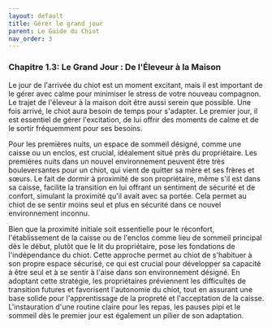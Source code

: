 ```yaml
---
layout: default
title: Gérer le grand jour
parent: Le Guide du Chiot
nav_order: 3
---
```


### **Chapitre 1.3: Le Grand Jour : De l'Éleveur à la Maison**

Le jour de l'arrivée du chiot est un moment excitant, mais il est important de le gérer avec calme pour minimiser le stress de votre nouveau compagnon. Le trajet de l'éleveur à la maison doit être aussi serein que possible. Une fois arrivé, le chiot aura besoin de temps pour s'adapter. Le premier jour, il est essentiel de gérer l'excitation, de lui offrir des moments de calme et de le sortir fréquemment pour ses besoins.

Pour les premières nuits, un espace de sommeil désigné, comme une caisse ou un enclos, est crucial, idéalement situé près du propriétaire. Les premières nuits dans un nouvel environnement peuvent être très bouleversantes pour un chiot, qui vient de quitter sa mère et ses frères et sœurs. Le fait de dormir à proximité de son propriétaire, même s'il est dans sa caisse, facilite la transition en lui offrant un sentiment de sécurité et de confort, simulant la proximité qu'il avait avec sa portée. Cela permet au chiot de se sentir moins seul et plus en sécurité dans ce nouvel environnement inconnu.

Bien que la proximité initiale soit essentielle pour le réconfort, l'établissement de la caisse ou de l'enclos comme lieu de sommeil principal dès le début, plutôt que le lit du propriétaire, pose les fondations de l'indépendance du chiot. Cette approche permet au chiot de s'habituer à son propre espace sécurisé, ce qui est crucial pour développer sa capacité à être seul et à se sentir à l'aise dans son environnement désigné. En adoptant cette stratégie, les propriétaires préviennent les difficultés de transition futures et favorisent l'autonomie du chiot, tout en assurant une base solide pour l'apprentissage de la propreté et l'acceptation de la caisse. L'instauration d'une routine claire pour les repas, les pauses pipi et le sommeil dès le premier jour est également un pilier de son adaptation. 